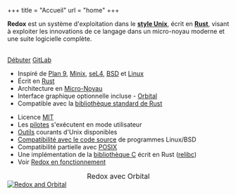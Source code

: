 +++
title = "Accueil"
url = "home"
+++
<div class="row install-row">
  <div class="col-md-8">
    <p class="pitch">
      <b>Redox</b> est un système d'exploitation dans
      le <a style="color: inherit;" href="https://en.wikipedia.org/wiki/Unix-like"><b>style Unix</b></a>, écrit en <a style="color: inherit;"
      href="https://www.rust-lang.org/fr/"><b>Rust</b></a>, visant
      à exploiter les innovations de ce langage dans un micro-noyau
      moderne et une suite logicielle complète.
    </p>
  </div>
  <div class="col-md-4 install-box">
    <br/>
    <a class="btn btn-primary" href="/fr/quickstart/">Débuter</a>
    <a class="btn btn-default" href="https://gitlab.redox-os.org/redox-os/redox/">GitLab</a>
  </div>
</div>
<div class="row features">
  <div class="col-md-6">
    <ul class="laundry-list" style="margin-bottom: 0px;">
      <li>Inspiré de <a href="http://9p.io/plan9/index.html">Plan 9</a>, <a href="http://www.minix3.org/">Minix</a>, <a href="https://sel4.systems/">seL4</a>, <a href="http://www.bsd.org/">BSD</a> et <a href="https://www.kernel.org/">Linux</a></li>
      <li>Écrit en <a href="https://www.rust-lang.org/">Rust</a></li>
      <li>Architecture en <a href="https://doc.redox-os.org/book/ch04-01-microkernels.html">Micro-Noyau</a></li>
      <li>Interface graphique optionnelle incluse - <a href="https://doc.redox-os.org/book/ch04-09-graphics-windowing.html#orbital">Orbital</a></li>
      <li>Compatible avec la <a href="https://doc.rust-lang.org/std/">bibliothèque standard de Rust</a></li>
    </ul>
  </div>
  <div class="col-md-6">
    <ul class="laundry-list">
      <li>Licence <a href="https://en.wikipedia.org/wiki/MIT_License">MIT</a></li>
      <li>Les <a href="https://doc.redox-os.org/book/ch04-07-drivers.html">pilotes</a> s'exécutent en mode utilisateur</li>
      <li><a href="https://doc.redox-os.org/book/ch06-04-system-tools.html">Outils</a> courants d'Unix disponibles</li>
      <li><a href="https://doc.redox-os.org/book/ch06-00-programs-libraries.html">Compatibilité avec le code source</a> de programmes Linux/BSD</li>
      <li>Compatibilité partielle avec <a href="https://en.wikipedia.org/wiki/POSIX">POSIX</a></li>
      <li>Une implémentation de la <a href="https://en.wikipedia.org/wiki/C_standard_library">bibliothèque C</a> écrit en Rust (<a href="https://gitlab.redox-os.org/redox-os/relibc/">relibc</a>)</li>
      <li>Voir <a href="/fr/screens/">Redox en fonctionnement</a></li>
    </ul>
  </div>
</div>
<div class="row features">
  <div class="col-sm-12">
    <div style="font-size: 16px; text-align: center;">
      Redox avec Orbital
    </div>
    <a href="/img/redox-orbital/large.png">
      <picture>
        <source media="(min-width: 1300px)" srcset="/img/redox-orbital/large.webp" type="image/webp">
        <source media="(min-width: 640px)" srcset="/img/redox-orbital/medium.webp" type="image/webp">
        <source media="(min-width: 320px)" srcset="/img/redox-orbital/medium.webp" type="image/webp">
        <source media="(min-width: 1300px)" srcset="/img/redox-orbital/large.png" type="image/png">
        <source media="(min-width: 640px)" srcset="/img/redox-orbital/medium.png" type="image/png">
        <source media="(min-width: 320px)" srcset="/img/redox-orbital/small.png" type="image/png">
        <img src="/img/redox-orbital/medium.png" class="img-responsive" alt="Redox and Orbital">
      </picture>
    </a>
  </div>
</div>
